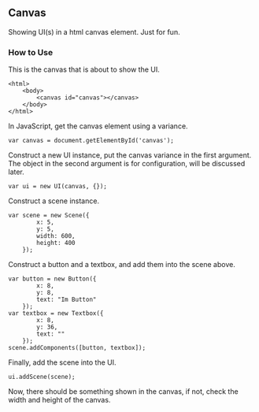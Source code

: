 ## Canvas ##

Showing UI(s) in a html canvas element. Just for fun.

### How to Use ###

This is the canvas that is about to show the UI.

	<html>
		<body>
			<canvas id="canvas"></canvas>
		</body>
	</html>

In JavaScript, get the canvas element using a variance.

	var canvas = document.getElementById('canvas');

Construct a new UI instance, put the canvas variance in the first argument. The object in the second argument is for configuration, will be discussed later.

	var ui = new UI(canvas, {});

Construct a scene instance.

	var scene = new Scene({
			x: 5,
			y: 5,
			width: 600,
			height: 400
		});

Construct a button and a textbox, and add them into the scene above.

	var button = new Button({
			x: 8,
			y: 8,
			text: "Im Button"
		});
	var textbox = new Textbox({
			x: 8,
			y: 36,
			text: ""
		});
	scene.addComponents([button, textbox]);

Finally, add the scene into the UI.

	ui.addScene(scene);

Now, there should be something shown in the canvas, if not, check the width and height of the canvas.